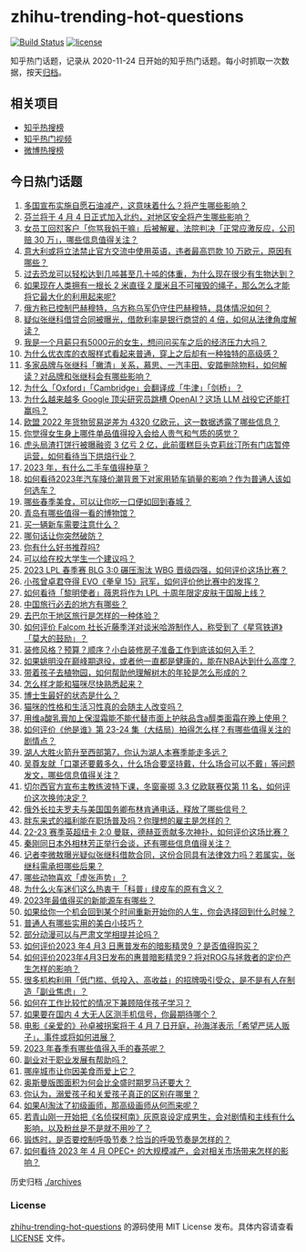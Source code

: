 # zhihu-trending-hot-questions

[![Build Status](https://github.com/justjavac/zhihu-trending-hot-questions/workflows/ci/badge.svg?branch=master)](https://github.com/justjavac/zhihu-trending-hot-questions/actions)
[![license](https://img.shields.io/github/license/justjavac/zhihu-trending-hot-questions)](https://github.com/justjavac/zhihu-trending-hot-questions/blob/master/LICENSE)

知乎热门话题，记录从 2020-11-24
日开始的知乎热门话题。每小时抓取一次数据，按天[归档](./archives)。

## 相关项目

- [知乎热搜榜](https://github.com/justjavac/zhihu-trending-top-search)
- [知乎热门视频](https://github.com/justjavac/zhihu-trending-hot-video)
- [微博热搜榜](https://github.com/justjavac/weibo-trending-hot-search)

## 今日热门话题

<!-- BEGIN -->
<!-- 最后更新时间 Tue Apr 04 2023 04:15:40 GMT+0800 (China Standard Time) -->

1. [多国宣布实施自愿石油减产，这意味着什么？将产生哪些影响？](https://www.zhihu.com/question/593395082)
1. [芬兰将于 4 月 4 日正式加入北约，对地区安全将产生哪些影响？](https://www.zhihu.com/question/593516356)
1. [女员工回怼客户「你骂我妈干嘛」后被解雇，法院判决「正常应激反应，公司赔 30 万」，哪些信息值得关注？](https://www.zhihu.com/question/593449730)
1. [意大利或将立法禁止官方交流中使用英语，违者最高罚款 10 万欧元，原因有哪些？](https://www.zhihu.com/question/593352240)
1. [过去恐龙可以轻松达到几吨甚至几十吨的体重，为什么现在很少有生物达到？](https://www.zhihu.com/question/593303223)
1. [如果现在人类拥有一根长 2 米直径 2 厘米且不可摧毁的绳子，那么怎么才能将它最大化的利用起来呢?](https://www.zhihu.com/question/593447075)
1. [俄方称已控制巴赫穆特，乌方称乌军仍守住巴赫穆特，具体情况如何？](https://www.zhihu.com/question/593487165)
1. [疑似张继科借贷合同被曝光，借款利率是银行商贷的 4 倍，如何从法律角度解读？](https://www.zhihu.com/question/593439613)
1. [我是一个月薪只有5000元的女生，想问问买车之后的经济压力大吗？](https://www.zhihu.com/question/590725343)
1. [为什么优衣库的衣服样式看起来普通，穿上之后却有一种独特的高级感？](https://www.zhihu.com/question/592631457)
1. [多家品牌与张继科「撇清」关系，慕思、一汽丰田、安踏删除物料，如何解读？对品牌和张继科会有哪些影响？](https://www.zhihu.com/question/593487215)
1. [为什么「Oxford」「Cambridge」会翻译成「牛津」「剑桥」？](https://www.zhihu.com/question/20974910)
1. [为什么越来越多 Google 顶尖研究员跳槽 OpenAI？这场 LLM 战役它还能打赢吗？](https://www.zhihu.com/question/592975340)
1. [欧盟 2022 年货物贸易逆差为 4320 亿欧元，这一数据透露了哪些信息？](https://www.zhihu.com/question/593228152)
1. [你觉得女生身上哪件单品值得投入会给人贵气和气质的感觉？](https://www.zhihu.com/question/590110718)
1. [虎头局渣打饼行被曝融资 3 亿亏 2 亿，此前蛋糕巨头克莉丝汀所有门店暂停运营，如何看待当下烘焙行业？](https://www.zhihu.com/question/592994231)
1. [2023 年，有什么二手车值得种草？](https://www.zhihu.com/question/481468861)
1. [如何看待2023年汽车降价潮背景下对家用轿车销量的影响？作为普通人该如何选车？](https://www.zhihu.com/question/593517079)
1. [哪些春季美食，可以让你吃一口便如回到春城？](https://www.zhihu.com/question/523835218)
1. [青岛有哪些值得一看的博物馆？](https://www.zhihu.com/question/53829156)
1. [买一辆新车需要注意什么？](https://www.zhihu.com/question/327900370)
1. [哪句话让你突然破防？](https://www.zhihu.com/question/592886164)
1. [你有什么好书推荐吗?](https://www.zhihu.com/question/583832702)
1. [可以给在校大学生一个建议吗？](https://www.zhihu.com/question/377176699)
1. [2023 LPL 春季赛 BLG 3:0 碾压淘汰 WBG 晋级四强，如何评价这场比赛？](https://www.zhihu.com/question/593493349)
1. [小孩曾卓君夺得 EVO《拳皇 15》冠军，如何评价他比赛中的发挥？](https://www.zhihu.com/question/593314442)
1. [如何看待「黎明使者」薇恩将作为 LPL 十周年限定皮肤于国服上线？](https://www.zhihu.com/question/593474149)
1. [中国旅行必去的地方有哪些？](https://www.zhihu.com/question/60850613)
1. [去巴尔干地区旅行是怎样的一种体验？](https://www.zhihu.com/question/62420171)
1. [如何评价 Falcom 社长近藤季洋对谈米哈游制作人，称受到了《星穹铁道》「莫大的鼓励」？](https://www.zhihu.com/question/593499925)
1. [装修风格？预算？顺序？小白装修房子准备工作到底该如何入手？](https://www.zhihu.com/question/593491660)
1. [如果姚明没在巅峰期退役，或者他一直都是健康的，能在NBA达到什么高度？](https://www.zhihu.com/question/592920177)
1. [带着孩子去植物园，如何帮助他理解树木的年轮是怎么形成的？](https://www.zhihu.com/question/591366505)
1. [怎么样才能和猫咪尽快熟悉起来？](https://www.zhihu.com/question/329971174)
1. [博士生最好的状态是什么？](https://www.zhihu.com/question/447412618)
1. [猫咪的性格和生活习性真的会随主人改变吗？](https://www.zhihu.com/question/586874948)
1. [用维a酸乳膏加上保湿霜能不能代替市面上护肤品含a醇类面霜在晚上使用？](https://www.zhihu.com/question/589541880)
1. [如何评价《他是谁》第 23-24 集（大结局）拍得怎么样？有哪些值得关注的剧情点？](https://www.zhihu.com/question/593508211)
1. [湖人大胜火箭升至西部第7，你认为湖人本赛季能走多远？](https://www.zhihu.com/question/593480999)
1. [吴尊友就「口罩还要戴多久，什么场合要坚持戴，什么场合可以不戴」等问题发文，哪些信息值得关注？](https://www.zhihu.com/question/593442491)
1. [切尔西官方宣布主教练波特下课，冬窗豪掷 3.3 亿欧联赛仅第 11 名，如何评价这次换帅决定？](https://www.zhihu.com/question/593435391)
1. [俄外长拉夫罗夫与美国国务卿布林肯通电话，释放了哪些信号？](https://www.zhihu.com/question/593402839)
1. [胖东来式的福利能在职场普及吗？你理想的雇主是怎样的？](https://www.zhihu.com/question/592753073)
1. [22-23 赛季英超纽卡 2:0 曼联，德赫亚贡献多次神扑，如何评价这场比赛？](https://www.zhihu.com/question/593399709)
1. [秦刚同日本外相林芳正举行会谈，还有哪些信息值得关注？](https://www.zhihu.com/question/593352038)
1. [记者李微敖曝光疑似张继科借款合同，这份合同具有法律效力吗？若属实，张继科需承担哪些后果？](https://www.zhihu.com/question/593386131)
1. [哪些动物喜欢「虚张声势」？](https://www.zhihu.com/question/592956052)
1. [为什么火车迷们这么热衷于「科普」绿皮车的原有含义？](https://www.zhihu.com/question/591683384)
1. [2023年最值得买的新能源车有哪些？](https://www.zhihu.com/question/593054137)
1. [如果给你一个机会回到某个时间重新开始你的人生，你会选择回到什么时候？](https://www.zhihu.com/question/590175988)
1. [普通人有哪些实用的美白小技巧？](https://www.zhihu.com/question/469354826)
1. [部分动漫可以与严肃文学相提并论吗？](https://www.zhihu.com/question/593335510)
1. [如何评价2023 年4 月3 日惠普发布的暗影精灵9 ？是否值得购买？](https://www.zhihu.com/question/593528831)
1. [如何评价2023年4月3日发布的惠普暗影精灵9？将对ROG与拯救者的定价产生怎样的影响？](https://www.zhihu.com/question/593529412)
1. [很多机构利用「低门槛、低投入、高收益」的招牌吸引受众，是不是有人在制造「副业焦虑」？](https://www.zhihu.com/question/592999108)
1. [如何在工作比较忙的情况下兼顾陪伴孩子学习？](https://www.zhihu.com/question/64052349)
1. [如果要在国内 4 大无人区测手机信号，你最期待哪个？](https://www.zhihu.com/question/593459726)
1. [电影《亲爱的》孙卓被拐案将于 4 月 7 日开庭，孙海洋表示「希望严惩人贩子」，事件或将如何进展？](https://www.zhihu.com/question/593344651)
1. [2023 年春季有哪些值得入手的春茶呢？](https://www.zhihu.com/question/591059597)
1. [副业对于职业发展有帮助吗？](https://www.zhihu.com/question/592108988)
1. [哪座城市让你因美食而爱上它？](https://www.zhihu.com/question/592475301)
1. [奥斯曼版图面积为何会比全盛时期罗马还要大？](https://www.zhihu.com/question/593364274)
1. [你认为，溺爱孩子和关爱孩子真正的区别在哪里？](https://www.zhihu.com/question/417457238)
1. [如果AI淘汰了初级画师，那高级画师从何而来呢？](https://www.zhihu.com/question/593406646)
1. [若青山刚一开始把《名侦探柯南》灰原哀设定成男生，会对剧情和主线有什么影响，以及粉丝是不是就不用吵了？](https://www.zhihu.com/question/577741240)
1. [锻炼时，是否要控制呼吸节奏？恰当的呼吸节奏是怎样的？](https://www.zhihu.com/question/591965786)
1. [如何看待 2023 年 4 月 OPEC+ 的大规模减产，会对相关市场带来怎样的影响？](https://www.zhihu.com/question/593401179)

<!-- END -->

历史归档 [./archives](./archives)

### License

[zhihu-trending-hot-questions](https://github.com/justjavac/zhihu-trending-hot-questions)
的源码使用 MIT License 发布。具体内容请查看 [LICENSE](./LICENSE) 文件。
